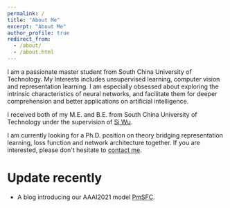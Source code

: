 ```yaml
---
permalink: /
title: "About Me"
excerpt: "About Me"
author_profile: true
redirect_from: 
  - /about/
  - /about.html
---
```


I am a passionate master student from South China University of Technology. My Interests includes unsupervised learning, computer vision and representation learning. I am especially obsessed about exploring the intrinsic characteristics of neural networks, and facilitate them for deeper comprehension and better applications on artificial intelligence.

I received both of my M.E. and B.E. from South China University of Technology under the supervision of [Si Wu](http://www2.scut.edu.cn/cs/2017/0129/c22285a327623/page.htm). 

I am currently looking for a Ph.D. position on theory bridging representation learning, loss function and network architecture together. If you are interested, please don't hesitate to [contact me](mailto:csliguanyue@mail.scut.edu.cn). 

Update recently
======
- A blog introducing our AAAI2021 model [PmSFC](https://guanyueli.com/publication/aaai2021). 
